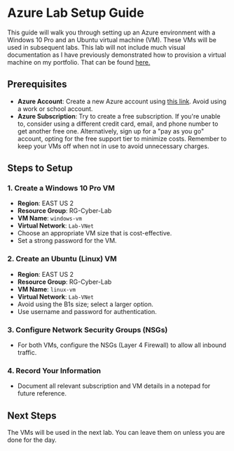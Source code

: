 # Azure Lab Setup Guide

This guide will walk you through setting up an Azure environment with a Windows 10 Pro and an Ubuntu virtual machine (VM). These VMs will be used in subsequent labs. This lab will not include much visual documentation as I have previously demonstrated how to provision a virtual machine on my portfolio. That can be found [here.](https://github.com/gabe-IT/azure-vm) 

## Prerequisites

- **Azure Account**: Create a new Azure account using [this link](https://azure.microsoft.com/en-us/free/). Avoid using a work or school account.
- **Azure Subscription**: Try to create a free subscription. If you're unable to, consider using a different credit card, email, and phone number to get another free one. Alternatively, sign up for a "pay as you go" account, opting for the free support tier to minimize costs. Remember to keep your VMs off when not in use to avoid unnecessary charges.

## Steps to Setup

### 1. **Create a Windows 10 Pro VM**
   - **Region**: EAST US 2
   - **Resource Group**: RG-Cyber-Lab
   - **VM Name**: `windows-vm`
   - **Virtual Network**: `Lab-VNet`
   - Choose an appropriate VM size that is cost-effective.
   - Set a strong password for the VM.

### 2. **Create an Ubuntu (Linux) VM**
   - **Region**: EAST US 2
   - **Resource Group**: RG-Cyber-Lab
   - **VM Name**: `linux-vm`
   - **Virtual Network**: `Lab-VNet`
   - Avoid using the B1s size; select a larger option.
   - Use username and password for authentication.

### 3. **Configure Network Security Groups (NSGs)**
   - For both VMs, configure the NSGs (Layer 4 Firewall) to allow all inbound traffic.

### 4. **Record Your Information**
   - Document all relevant subscription and VM details in a notepad for future reference.

## Next Steps

The VMs will be used in the next lab. You can leave them on unless you are done for the day.
